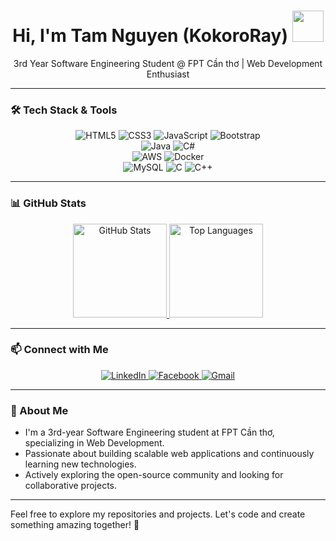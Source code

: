 <div align="center">
  <h1>Hi, I'm Tam Nguyen (KokoroRay) <img src="https://media.giphy.com/media/mGcNjsfWAjY5AEZNw6/giphy.gif" width="50"></h1>
  <p>3rd Year Software Engineering Student @ FPT Cần thơ | Web Development Enthusiast</p>
</div>

---

### 🛠️ Tech Stack & Tools

<div align="center">
  <!-- Frontend -->
  <img src="https://img.shields.io/badge/HTML5-E34F26?style=flat-square&logo=html5&logoColor=white" alt="HTML5" />
  <img src="https://img.shields.io/badge/CSS3-1572B6?style=flat-square&logo=css3&logoColor=white" alt="CSS3" />
  <img src="https://img.shields.io/badge/JavaScript-F7DF1E?style=flat-square&logo=javascript&logoColor=black" alt="JavaScript" />
  <img src="https://img.shields.io/badge/Bootstrap-7952B3?style=flat-square&logo=bootstrap&logoColor=white" alt="Bootstrap" />
  <br />
  <!-- Backend -->
  <img src="https://img.shields.io/badge/Java-007396?style=flat-square&logo=openjdk&logoColor=white" alt="Java" />
  <img src="https://img.shields.io/badge/C%23-239120?style=flat-square&logo=c-sharp&logoColor=white" alt="C#" />
  <br />
  <!-- Cloud & Others -->
  <img src="https://img.shields.io/badge/AWS-232F3E?style=flat-square&logo=amazon-aws&logoColor=white" alt="AWS" />
  <img src="https://img.shields.io/badge/Docker-2496ED?style=flat-square&logo=docker&logoColor=white" alt="Docker" />
  <br />
  <!-- Databases & Languages -->
  <img src="https://img.shields.io/badge/MySQL-4479A1?style=flat-square&logo=mysql&logoColor=white" alt="MySQL" />
  <img src="https://img.shields.io/badge/C-00599C?style=flat-square&logo=c&logoColor=white" alt="C" />
  <img src="https://img.shields.io/badge/C%2B%2B-00599C?style=flat-square&logo=c%2B%2B&logoColor=white" alt="C++" />
</div>

---

### 📊 GitHub Stats

<div align="center">
  <a href="https://github.com/anuraghazra/github-readme-stats">
    <img src="https://github-readme-stats.vercel.app/api?username=KokoroRay&show_icons=true&theme=default&count_private=true" alt="GitHub Stats" height="150">
  </a>
  <a href="https://github.com/KokoroRay/github-readme-stats">
    <img src="https://github-readme-stats.vercel.app/api/top-langs/?username=KokoroRay&layout=compact&theme=default" alt="Top Languages" height="150">
  </a>
</div>

---

### 📫 Connect with Me

<div align="center">
  <a href="https://www.linkedin.com/in/tam-nguyen-68aa672a9" target="_blank">
    <img src="https://img.shields.io/badge/LinkedIn-0A66C2?style=flat-square&logo=linkedin&logoColor=white" alt="LinkedIn">
  </a>
  <a href="https://www.facebook.com/kokoro.ray.639/" target="_blank">
    <img src="https://img.shields.io/badge/Facebook-1877F2?style=flat-square&logo=facebook&logoColor=white" alt="Facebook">
  </a>
  <a href="mailto:tam.nguyen.ia.cm@gmail.com" target="_blank">
    <img src="https://img.shields.io/badge/Gmail-D14836?style=flat-square&logo=gmail&logoColor=white" alt="Gmail">
  </a>
</div>

---

### 💼 About Me

- I'm a 3rd-year Software Engineering student at FPT Cần thơ, specializing in Web Development.
- Passionate about building scalable web applications and continuously learning new technologies.
- Actively exploring the open-source community and looking for collaborative projects.

---

Feel free to explore my repositories and projects. Let's code and create something amazing together! 🚀
